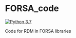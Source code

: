 # FORSA_code
[![Python 3.7](https://img.shields.io/badge/python-3.7-blue.svg)](https://www.python.org/downloads/release/python-371/)

Code for RDM in FORSA libraries
